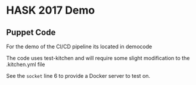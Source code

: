 # HASK 2017 Demo

## Puppet Code
For the demo of the CI/CD pipeline its located in democode

The code uses test-kitchen and will require some slight modification
to the .kitchen.yml file

  See the `socket` line 6 to provide a Docker server to test on.

